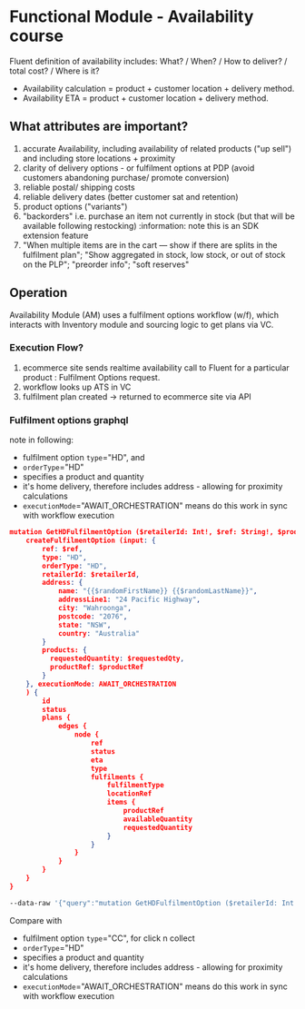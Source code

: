 
# Functional Module - Availability course
Fluent definition of availability includes:
What? / When? / How to deliver? / total cost? / Where is it?
* Availability calculation = product + customer location + delivery method.
* Availability ETA = product + customer location + delivery method.
## What attributes are important?
1. accurate Availability, including availability of related products ("up sell") and including store locations + proximity
1. clarity of delivery options - or fulfilment options at PDP (avoid customers abandoning purchase/ promote conversion)
1. reliable postal/ shipping costs  
1. reliable delivery dates (better customer sat and retention)  
1. product options ("variants")
1. "backorders" i.e. purchase an item not currently in stock (but that will be available following restocking) :information: note this is an SDK extension feature
1. "When multiple items are in the cart —  show if there are splits in the fulfilment plan"; "Show aggregated in stock, low stock, or out of stock on the PLP"; "preorder info"; "soft reserves"
## Operation
Availability Module (AM) uses a fulfilment options workflow (w/f), which interacts with Inventory module and sourcing logic to get plans via VC.
### Execution Flow?
1. ecommerce site sends realtime availability call to Fluent for a particular product : Fulfilment Options request.
1. workflow looks up ATS in VC
1. fulfilment plan created -> returned to ecommerce site via API
### Fulfilment options graphql
note in following:
* fulfilment option `type`="HD", and
* `orderType`="HD"
* specifies a product and quantity
* it's home delivery, therefore includes address - allowing for proximity calculations
* `executionMode`="AWAIT_ORCHESTRATION" means do this work in sync with workflow execution
```json  
mutation GetHDFulfilmentOption ($retailerId: Int!, $ref: String!, $productRef: String!, $requestedQty: Int!) {
    createFulfilmentOption (input: {
        ref: $ref,
        type: "HD",
        orderType: "HD",
        retailerId: $retailerId,
        address: {
          	name: "{{$randomFirstName}} {{$randomLastName}}",
        	addressLine1: "24 Pacific Highway",
        	city: "Wahroonga",
        	postcode: "2076",
        	state: "NSW",
        	country: "Australia"
        }
        products: {
          requestedQuantity: $requestedQty,
          productRef: $productRef
        }
    }, executionMode: AWAIT_ORCHESTRATION
    ) {
        id
        status
        plans {
            edges {
                node {
                    ref
                    status
                    eta
                    type
                    fulfilments {
                        fulfilmentType
                        locationRef
                        items {
                            productRef
                            availableQuantity
                            requestedQuantity
                        }
                    }
                }
            }
        }
    }
}
```

```sh
--data-raw '{"query":"mutation GetHDFulfilmentOption ($retailerId: Int!, $ref: String!, $productRef: String!, $requestedQty: Int!) {\n    createFulfilmentOption (input: {\n        ref: $ref, \n        type: \"HD\", \n        orderType: \"HD\", \n        retailerId: $retailerId, \n        address: {\n          \tname: \"Ray Champlin\",\n        \taddressLine1: \"24 Pacific Highway\",\n        \tcity: \"Wahroonga\",\n        \tpostcode: \"2076\",\n        \tstate: \"NSW\",\n        \tcountry: \"Australia\"\n        }\n        products: {\n          requestedQuantity: $requestedQty, \n          productRef: $productRef\n        }\n    }, executionMode: AWAIT_ORCHESTRATION\n    ) {\n        id\n        status\n        plans {\n            edges {\n                node {\n                    ref\n                    status\n                    eta\n                    type\n                    fulfilments {\n                        fulfilmentType\n                        locationRef\n                        items {\n                            productRef\n                            availableQuantity\n                            requestedQuantity\n                        }\n                    }\n                }\n            }\n        }\n    }\n}","variables":{"retailerId":1,"ref":"FO_3793","productRef":"AH8050-001","requestedQty":1}}'
```
Compare with
* fulfilment option `type`="CC", for click n collect
* `orderType`="HD"
* specifies a product and quantity
* it's home delivery, therefore includes address - allowing for proximity calculations
* `executionMode`="AWAIT_ORCHESTRATION" means do this work in sync with workflow execution
